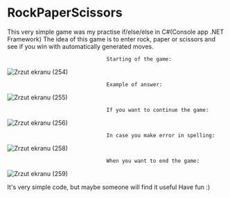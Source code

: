# RockPaperScissors

This very simple game was my practise if/else/else in C#(Console app .NET Framework)
The idea of this game is to enter rock, paper or scissors and see if you win with automatically generated moves.


									Starting of the game:
![Zrzut ekranu (254)](https://github.com/klaudia3p/RockPaperScissors/assets/109632816/9b00276d-53f4-4936-8cc2-a147184c89e1)


									Example of answer:
![Zrzut ekranu (255)](https://github.com/klaudia3p/RockPaperScissors/assets/109632816/53179e81-d2a6-4d27-b689-b5359fe82685)


									If you want to continue the game:
![Zrzut ekranu (256)](https://github.com/klaudia3p/RockPaperScissors/assets/109632816/d1484c1d-c3fe-455a-979a-5d210e3fdf14)


									In case you make error in spelling:
![Zrzut ekranu (258)](https://github.com/klaudia3p/RockPaperScissors/assets/109632816/566da475-a0a6-44ad-95ae-b319da815c5e)


									When you want to end the game:
![Zrzut ekranu (259)](https://github.com/klaudia3p/RockPaperScissors/assets/109632816/1f37d5ff-fb55-42e8-b492-6a3090bf217e)


It's very simple code, but maybe someone will find it useful 
Have fun :)
